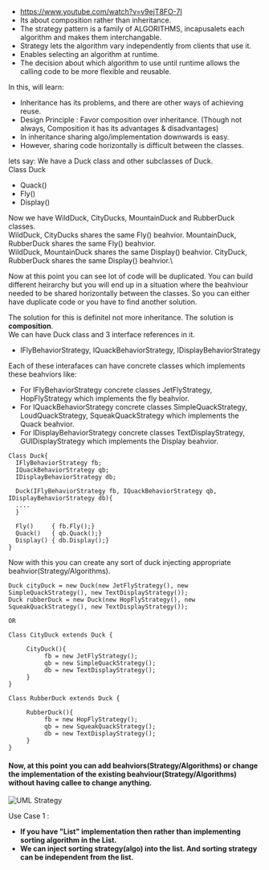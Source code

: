 * https://www.youtube.com/watch?v=v9ejT8FO-7I
* Its about composition rather than inheritance. 
* The strategy pattern is a family of ALGORITHMS, incapusalets each algorithm and makes them interchangable. 
* Strategy lets the algorithm vary independently from clients that use it.
* Enables selecting an algorithm at runtime.
* The decision about which algorithm to use until runtime allows the calling code to be more flexible and reusable.

In this, will learn:
* Inheritance has its problems, and there are other ways of achieving reuse.
* Design Principle : Favor composition over inheritance. (Though not always, Composition it has its advantages & disadvantages) 
* In inheritance sharing algo/implementation downwards is easy. 
* However, sharing code horizontally is difficult between the classes. 

     
lets say:  We have a Duck class and other subclasses of Duck.\
Class Duck
* Quack()
* Fly()
* Display()

Now we have WildDuck, CityDucks, MountainDuck and RubberDuck classes.\
WildDuck, CityDucks shares the same Fly() beahvior. MountainDuck, RubberDuck shares the same Fly() beahvior.\
WildDuck, MountainDuck shares the same Display() beahvior. CityDuck, RubberDuck shares the same Display() beahvior.\

Now at this point you can see lot of code will be duplicated. You can build different heirarchy but you will end up in a situation where the beahviour needed to be 
shared horizontally between the classes. So you can either have duplicate code or you have to find another solution. 


The solution for this is definitel not more inheritance. The solution is **composition**.\
We can have Duck class and 3 interface references in it.
* IFlyBehaviorStrategy, IQuackBehaviorStrategy, IDisplayBehaviorStrategy 

Each of these interafaces can have concrete classes which implements these beahviors like: 
* For IFlyBehaviorStrategy concrete classes JetFlyStrategy, HopFlyStrategy which implements the fly beahvior.
* For IQuackBehaviorStrategy concrete classes SimpleQuackStrategy, LoudQuackStrategy, SqueakQuackStrategy which implements the Quack beahvior.
* For IDisplayBehaviorStrategy concrete classes TextDisplayStrategy, GUIDisplayStrategy which implements the Display beahvior.



```
Class Duck{
  IFlyBehaviorStrategy fb;
  IQuackBehaviorStrategy qb;
  IDisplayBehaviorStrategy db;
  
  Duck(IFlyBehaviorStrategy fb, IQuackBehaviorStrategy qb, IDisplayBehaviorStrategy db){
  ....
  }
  
  Fly()     { fb.Fly();}
  Quack()   { qb.Quack();}
  Display() { db.Display();}
}
```

Now with this you can create any sort of duck injecting appropriate beahvior(Strategy/Algorithms).

```
Duck cityDuck = new Duck(new JetFlyStrategy(), new SimpleQuackStrategy(), new TextDisplayStrategy());
Duck rubberDuck = new Duck(new HopFlyStrategy(), new SqueakQuackStrategy(), new TextDisplayStrategy());

OR 

Class CityDuck extends Duck {
     
     CityDuck(){
          fb = new JetFlyStrategy();
          qb = new SimpleQuackStrategy();
          db = new TextDisplayStrategy();
     }
}

Class RubberDuck extends Duck {
     
     RubberDuck(){
          fb = new HopFlyStrategy();
          qb = new SqueakQuackStrategy();
          db = new TextDisplayStrategy();
     }
}

```

#### Now, at this point you can add beahviors(Strategy/Algorithms) or change the implementation of the existing beahviour(Strategy/Algorithms) without having callee to change anything.


![UML Strategy](http://www.programmingwithwolfgang.com/wp-content/uploads/2018/01/Strategy.jpg)


Use Case 1 : 
* **If you have "List" implementation then rather than implementing sorting algorithm in the List.**
* **We can inject sorting strategy(algo) into the list. And sorting strategy can be independent from the list.**

